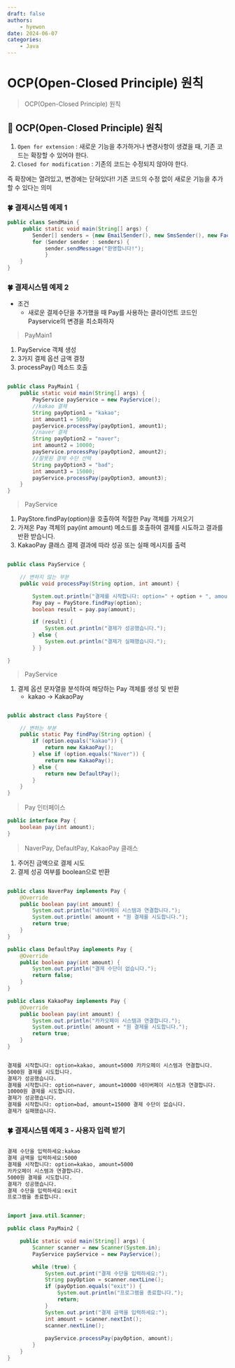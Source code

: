 ```yaml
---
draft: false
authors:
    - hyewon
date: 2024-06-07
categories:
    - Java
---
```


# OCP(Open-Closed Principle) 원칙

> OCP(Open-Closed Principle) 원칙

<!-- more -->

## 📌 OCP(Open-Closed Principle) 원칙

1. `Open for extension` : 새로운 기능을 추가하거나 변경사항이 생겼을 때, 기존 코드는 확장할 수 있어야 한다.
2. `Closed for modification` : 기존의 코드는 수정되지 않아야 한다.  
   
즉 확장에는 열려있고, 변경에는 닫혀있다!! 기존 코드의 수정 없이 새로운 기능을 추가할 수 있다는 의미


### 🍀 결제시스템 예제 1

```java
public class SendMain {
     public static void main(String[] args) {
        Sender[] senders = {new EmailSender(), new SmsSender(), new FaceBookSender()};
        for (Sender sender : senders) {
            sender.sendMessage("환영합니다!"); 
            }
    } 
}
```


### 🍀 결제시스템 예제 2

- 조건
    - 새로운 결제수단을 추가했을 때 Pay를 사용하는 클라이언트 코드인 Payservice의 변경을 최소화하자



> PayMain1

1. PayService 객체 생성 
2. 3가지 결제 옵션 금액 결정
3. processPay() 메소드 호출


   
```java

public class PayMain1 {
    public static void main(String[] args) {
        PayService payService = new PayService();
        //kakao 결제
        String payOption1 = "kakao";
        int amount1 = 5000;
        payService.processPay(payOption1, amount1);
        //naver 결제
        String payOption2 = "naver";
        int amount2 = 10000;
        payService.processPay(payOption2, amount2);
        //잘못된 결제 수단 선택
        String payOption3 = "bad";
        int amount3 = 15000;
        payService.processPay(payOption3, amount3);
    }
}

```

> PayService

1. PayStore.findPay(option)을 호출하여 적절한 Pay 객체를 가져오기
2. 가져온 Pay 객체의 pay(int amount) 메소드를 호출하여 결제를 시도하고 결과를 반환 받습니다.
3. KakaoPay 클래스 결제 결과에 따라 성공 또는 실패 메시지를 출력

```java

public class PayService {

    // 변하지 않는 부분
    public void processPay(String option, int amount) {

        System.out.println("결제를 시작합니다: option=" + option + ", amount=" + amount);
        Pay pay = PayStore.findPay(option);
        boolean result = pay.pay(amount);

        if (result) {
            System.out.println("결제가 성공했습니다.");
        } else {
            System.out.println("결제가 실패했습니다.");
        } }

}

```


> PayService

1. 결제 옵션 문자열을 분석하여 해당하는 Pay 객체를 생성 및 반환
    -  kakao -> KakaoPay


```java

public abstract class PayStore {

    // 변하는 부분
    public static Pay findPay(String option) {
        if (option.equals("kakao")) {
            return new KakaoPay();
        } else if (option.equals("Naver")) {
            return new KakaoPay();
        } else {
            return new DefaultPay();
        }
    }
}

```

> Pay 인터페이스

```java
public interface Pay {
    boolean pay(int amount);
}

```

> NaverPay, DefaultPay, KakaoPay 클래스

1. 주어진 금액으로 결제 시도
2. 결제 성공 여부를 boolean으로 반환

```java

public class NaverPay implements Pay {
    @Override
    public boolean pay(int amount) {
        System.out.println("네이버페이 시스템과 연결합니다.");
        System.out.println( amount + "원 결제를 시도합니다.");
        return true;
    }
}

public class DefaultPay implements Pay {
    @Override
    public boolean pay(int amount) {
        System.out.println("결제 수단이 없습니다.");
        return false;
    }
}

public class KakaoPay implements Pay {
    @Override
    public boolean pay(int amount) {
        System.out.println("카카오페이 시스템과 연결합니다.");
        System.out.println( amount + "원 결제를 시도합니다.");
        return true;
    }
}
```


```bash

결제를 시작합니다: option=kakao, amount=5000 카카오페이 시스템과 연결합니다.
5000원 결제를 시도합니다.
결제가 성공했습니다.
결제를 시작합니다: option=naver, amount=10000 네이버페이 시스템과 연결합니다.
10000원 결제를 시도합니다.
결제가 성공했습니다.
결제를 시작합니다: option=bad, amount=15000 결제 수단이 없습니다.
결제가 실패했습니다.

```


### 🍀 결제시스템 예제 3 - 사용자 입력 받기

```bash

결제 수단을 입력하세요:kakao
결제 금액을 입력하세요:5000
결제를 시작합니다: option=kakao, amount=5000
카카오페이 시스템과 연결합니다.
5000원 결제를 시도합니다.
결제가 성공했습니다.
결제 수단을 입력하세요:exit
프로그램을 종료합니다.

```

```java

import java.util.Scanner;

public class PayMain2 {

    public static void main(String[] args) {
        Scanner scanner = new Scanner(System.in);
        PayService payService = new PayService();

        while (true) {
            System.out.print("결제 수단을 입력하세요:"); 
            String payOption = scanner.nextLine(); 
            if (payOption.equals("exit")) {
                System.out.println("프로그램을 종료합니다.");
                return; 
            }
            System.out.print("결제 금액을 입력하세요:"); 
            int amount = scanner.nextInt(); 
            scanner.nextLine();
            
            payService.processPay(payOption, amount);
        }
    } 
}

```